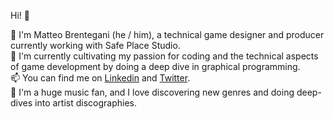 Hi! 👋


🔭 I'm Matteo Brentegani (he / him), a technical game designer and producer currently working with Safe Place Studio.</br>
🌱 I'm currently cultivating my passion for coding and the technical aspects of game development by doing a deep dive in graphical programming.</br>
📫 You can find me on <a href = "https://www.linkedin.com/in/matteo-brentegani/">Linkedin</a> and <a href = "https://twitter.com/MatteoBrente">Twitter</a>.</br>
🎵 I'm a huge music fan, and I love discovering new genres and doing deep-dives into artist discographies.
